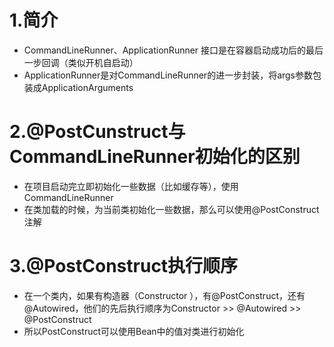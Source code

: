# 1.简介
- CommandLineRunner、ApplicationRunner 接口是在容器启动成功后的最后一步回调（类似开机自启动）
- ApplicationRunner是对CommandLineRunner的进一步封装，将args参数包装成ApplicationArguments

# 2.@PostCunstruct与CommandLineRunner初始化的区别
- 在项目启动完立即初始化一些数据（比如缓存等），使用CommandLineRunner
- 在类加载的时候，为当前类初始化一些数据，那么可以使用@PostConstruct注解

# 3.@PostConstruct执行顺序
- 在一个类内，如果有构造器（Constructor ），有@PostConstruct，还有@Autowired，他们的先后执行顺序为Constructor >> @Autowired >> @PostConstruct
- 所以PostConstruct可以使用Bean中的值对类进行初始化
